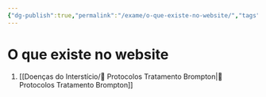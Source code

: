```yaml
---
{"dg-publish":true,"permalink":"/exame/o-que-existe-no-website/","tags":["gardenEntry"]}
---
```



# O que existe no website
1. [[Doenças do Interstício/🧪 Protocolos Tratamento Brompton\|🧪 Protocolos Tratamento Brompton]]
